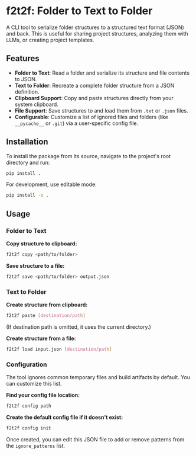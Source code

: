 # f2t2f: Folder to Text to Folder

A CLI tool to serialize folder structures to a structured text format (JSON) and back. This is useful for sharing project structures, analyzing them with LLMs, or creating project templates.

## Features

-   **Folder to Text**: Read a folder and serialize its structure and file contents to JSON.
-   **Text to Folder**: Recreate a complete folder structure from a JSON definition.
-   **Clipboard Support**: Copy and paste structures directly from your system clipboard.
-   **File Support**: Save structures to and load them from `.txt` or `.json` files.
-   **Configurable**: Customize a list of ignored files and folders (like `__pycache__` or `.git`) via a user-specific config file.

## Installation

To install the package from its source, navigate to the project's root directory and run:

```bash
pip install .
```

For development, use editable mode:

```bash
pip install -e .
```

## Usage

### Folder to Text

**Copy structure to clipboard:**
```bash
f2t2f copy <path/to/folder>
```

**Save structure to a file:**
```bash
f2t2f save <path/to/folder> output.json
```

### Text to Folder

**Create structure from clipboard:**
```bash
f2t2f paste [destination/path]
```
(If destination path is omitted, it uses the current directory.)

**Create structure from a file:**
```bash
f2t2f load input.json [destination/path]
```

### Configuration

The tool ignores common temporary files and build artifacts by default. You can customize this list.

**Find your config file location:**
```bash
f2t2f config path
```

**Create the default config file if it doesn't exist:**
```bash
f2t2f config init
```

Once created, you can edit this JSON file to add or remove patterns from the `ignore_patterns` list.